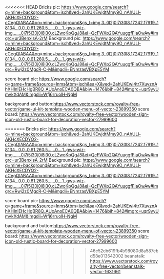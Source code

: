 <<<<<<< HEAD
Bricks pic:
https://www.google.com/search?q=mine+background&tbm=isch&ved=2ahUKEwjdtMmy9O_nAhULl-AKHcXECDYQ2-cCegQIABAA&oq=mine+background&gs_l=img.3..0l2j0i7i30l8.17242.17919..18134...0.0..0.61.260.5......0....1..gws-wiz-img.......0i7i5i30j0i8i30.cLZwoKpQgJ8&ei=QcFWXp2QAYuuggfFiaOwAw#imgrc=ur3BenxlsA-2rM
Background pic:
https://www.google.com/search?q=mine+background&tbm=isch&ved=2ahUKEwjdtMmy9O_nAhULl-AKHcXECDYQ2-cCegQIABAA&oq=mine+background&gs_l=img.3..0l2j0i7i30l8.17242.17919..18134...0.0..0.61.260.5......0....1..gws-wiz-img.......0i7i5i30j0i8i30.cLZwoKpQgJ8&ei=QcFWXp2QAYuuggfFiaOwAw#imgrc=Rwj2z0MgcR-C-M&imgdii=ENmzasVBXpE5YM

score board pic:
https://www.google.com/search?q=game+frame&source=lnms&tbm=isch&sa=X&ved=2ahUKEwi4tr7XuvznAhXHlnIEHcHgBR8Q_AUoAnoECA0QBA&biw=1476&bih=842#imgrc=uqr9yyUmvkXdAM&imgdii=Wfj6rruolH-NgM

background and button:https://www.vectorstock.com/royalty-free-vector/game-ui-kit-template-wooden-menu-of-vector-23899350
score board: https://www.vectorstock.com/royalty-free-vector/wooden-sign-icon-old-rustic-board-for-decoration-vector-27999600

=======
Bricks pic:
https://www.google.com/search?q=mine+background&tbm=isch&ved=2ahUKEwjdtMmy9O_nAhULl-AKHcXECDYQ2-cCegQIABAA&oq=mine+background&gs_l=img.3..0l2j0i7i30l8.17242.17919..18134...0.0..0.61.260.5......0....1..gws-wiz-img.......0i7i5i30j0i8i30.cLZwoKpQgJ8&ei=QcFWXp2QAYuuggfFiaOwAw#imgrc=ur3BenxlsA-2rM
Background pic:
https://www.google.com/search?q=mine+background&tbm=isch&ved=2ahUKEwjdtMmy9O_nAhULl-AKHcXECDYQ2-cCegQIABAA&oq=mine+background&gs_l=img.3..0l2j0i7i30l8.17242.17919..18134...0.0..0.61.260.5......0....1..gws-wiz-img.......0i7i5i30j0i8i30.cLZwoKpQgJ8&ei=QcFWXp2QAYuuggfFiaOwAw#imgrc=Rwj2z0MgcR-C-M&imgdii=ENmzasVBXpE5YM

score board pic:
https://www.google.com/search?q=game+frame&source=lnms&tbm=isch&sa=X&ved=2ahUKEwi4tr7XuvznAhXHlnIEHcHgBR8Q_AUoAnoECA0QBA&biw=1476&bih=842#imgrc=uqr9yyUmvkXdAM&imgdii=Wfj6rruolH-NgM

background and button:https://www.vectorstock.com/royalty-free-vector/game-ui-kit-template-wooden-menu-of-vector-23899350
score board: https://www.vectorstock.com/royalty-free-vector/wooden-sign-icon-old-rustic-board-for-decoration-vector-27999600

>>>>>>> 46c52db619fb4b98080d8a587cbd58e013542002
beanstalk: https://www.vectorstock.com/royalty-free-vector/beanstalk-vector-1631661